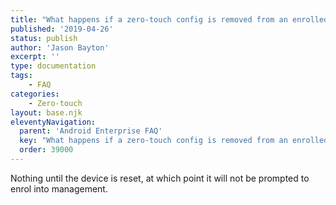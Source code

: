 ```yaml
---
title: "What happens if a zero-touch config is removed from an enrolled device?"
published: '2019-04-26'
status: publish
author: 'Jason Bayton'
excerpt: ''
type: documentation
tags: 
    - FAQ
categories:
    - Zero-touch
layout: base.njk
eleventyNavigation:
  parent: 'Android Enterprise FAQ'
  key: "What happens if a zero-touch config is removed from an enrolled device?"
  order: 39000
--- 
```

Nothing until the device is reset, at which point it will not be prompted to enrol into management.

